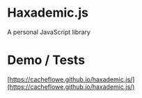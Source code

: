 # Haxademic.js

A personal JavaScript library

# Demo / Tests

[https://cacheflowe.github.io/haxademic.js/](https://cacheflowe.github.io/haxademic.js/)
